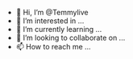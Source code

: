 - 👋 Hi, I’m @Temmylive
- 👀 I’m interested in ...
- 🌱 I’m currently learning ...
- 💞️ I’m looking to collaborate on ...
- 📫 How to reach me ...

<!---
Temmylive/Temmylive is a ✨ special ✨ repository because its `README.md` (this file) appears on your GitHub profile.
You can click the Preview link to take a look at your changes.
--->
